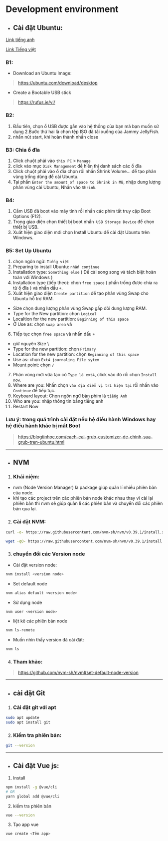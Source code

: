 # Development environment

+ ## Cài đặt Ubuntu:
[Link tiếng anh](https://ubuntu.com/tutorials/install-ubuntu-desktop#1-overview)

[Link Tiếng việt](https://quantrimang.com/cach-cai-ubuntu-song-song-voi-windows-bang-usb-148331)

### B1: 
+ Download an Ubuntu Image:
>https://ubuntu.com/download/desktop
+ Create a Bootable USB stick
>https://rufus.ie/vi/

### B2: 

1. Đầu tiên, chọn ổ USB được gắn vào hệ thống của bạn mà bạn muốn sử dụng
2.Bước thứ hai là chọn tệp ISO đã tải xuống của Jammy JellyFish.
3. nhấn nút start, khi hoàn thành nhấn close

### B3: Chia ổ đĩa
1. Click chuột phải vào `this PC` > `Manage`
2.  click vào mục `Disk Management` để hiển thị danh sách các ổ đĩa
3. Click chuột phải vào ổ đĩa chọn rồi nhấn Shrink Volume… để tạo phân vùng trống dùng để cài Ubuntu.
4.  Tại phần `Enter the amount of space to Shrink in MB`, nhập dung lượng phân vùng cài Ubuntu,  Nhấn vào `Shrink`.

### B4: 
1. Cắm USB đã boot vào máy tính rồi nhấn các phím tắt truy cập Boot Options (F12).
2. Trong giao diện chọn thiết bị boot nhấn` USB Storage Device` để chọn thiết bị USB.
3. Xuất hiện giao diện mới chọn Install Ubuntu để cài đặt Ubuntu trên Windows.

### B5: Set Up Ubuntu
1. chọn ngôn ngữ: `Tiếng việt`
2. Preparing to install Ubuntu: `nhấn continue`
3.  Installation type: `Something else` ( Để cài song song và tách biệt hoàn toàn với Windows )
4. Installation type (tiếp theo):  chọn `free space` ( phần trống được chia ra từ ổ đĩa ) và nhấn dấu `+`.
5. Xuất hiện giao diện `Create partition` để tạo phân vùng Swap cho Ubuntu hỗ trợ RAM. 
+ Size chọn dung lượng phân vùng Swap gấp đôi dung lượng RAM.
+ Type for the New partition: chọn `Logical`
+ Localtion for the new partition: `Beginning of this space`
+ Ở Use as: chọn `swap area` và 
6. Tiếp tục chọn `free space` và nhấn dấu `+`
+ giữ nguyên Size \
+ Type for the new partition: chọn `Primary`
+  Location for the new partition: chọn `Beginning of this space`
+ Use as: chọn `Ext4 journaling File sytem`
+ Mount point: chọn `/`
7. Phân vùng mới vừa tạo có `Type là ext4`, click vào đó rồi chọn `Install now`.
8. Where are you: Nhấn chọn `vào địa điểm vị trí hiện tại` rồi nhấn vào `Continue` để tiếp tục.
9. Keyboard layout: Chọn ngôn ngữ bàn phím là `tiếng Anh`
10. Who are you: nhập thông tin bằng tiếng anh
11. Restart Now

### Lưu ý: trong quá trình cài đặt nếu hệ điều hành Windows hay hệ điều hành khác bị mất Boot 

>https://blogtinhoc.com/cach-cai-grub-customizer-de-chinh-sua-grub-tren-ubuntu.html

----------------------------------------

+ ##  NVM

1. ### Khái niệm:
- nvm (Node Version Manager) là package giúp quản lí nhiều phiên bản của node.
- khi tạo các project trên các phiên bản node khác nhau thay vì cài lại phiên bản thì nvm sẽ giúp quản lí các phiên bản và chuyển đổi các phiên bản qua lại.
2. ### Cài đặt NVM:
```sh
curl -o- https://raw.githubusercontent.com/nvm-sh/nvm/v0.39.1/install.sh | bash
```
```sh
wget -qO- https://raw.githubusercontent.com/nvm-sh/nvm/v0.39.1/install.sh | bash
```
3. ### chuyển đổi các Version node

+ Cài đặt version node:
```sh
nvm install <version node>
```
+ Set default node
```sh
nvm alias default <version node>
```
+ Sử dụng node
```sh
nvm user <version node>
```
+ liệt kê các phiên bản node
```sh
nvm ls-remote
```
+ Muốn nhìn thấy version đã cài đặt:
```sh
nvm ls
```
4. ### Tham khảo:
>https://github.com/nvm-sh/nvm#set-default-node-version

-----------------------------------
+ ## cài đặt Git
1. ### Cài đặt git với apt
```sh
sudo apt update 
sudo apt install git
```
2. ### Kiểm tra phiên bản: 
```sh
git --version
```

--------------------------------
+ ## Cài đặt Vue js:
1. Install
```sh
npm install -g @vue/cli
# OR
yarn global add @vue/cli
```
2. kiểm tra phiên bản
```sh
vue --version
```
3. Tạo app vue
```sh
vue create <Tên app>
```



